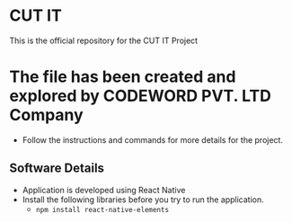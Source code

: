 # CUT IT
This is the official repository for the CUT IT Project

# The file has been created and explored by CODEWORD PVT. LTD Company
* Follow the instructions and commands for more details for the project.

## Software Details
* Application is developed using React Native
* Install the following libraries before you try to run the application.
    - `npm install react-native-elements`